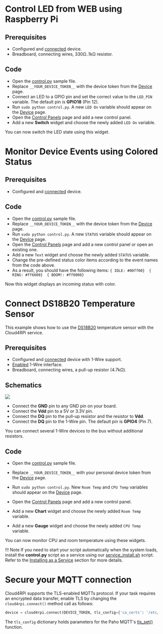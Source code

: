 # Control LED from WEB using Raspberry Pi

## Prerequisites

- Configured and [connected](/#connecting-a-new-device) device.
- Breadboard, connecting wires, 330Ω..1kΩ resistor.

## Code

- Open the [control.py](https://github.com/cloud4rpi/cloud4rpi-raspberrypi-python/blob/master/control.py) sample file.
- Replace `__YOUR_DEVICE_TOKEN__` with the device token from the [Device](https://cloud4rpi.io/devices) page.
- Connect an LED to a GPIO pin and set the correct value to the `LED_PIN` variable. The default pin is **GPIO18** (Pin 12).
- Run `sudo python control.py`. A new `LED On` variable should appear on the [Device](https://cloud4rpi.io/devices) page.
- Open the [Control Panels](https://cloud4rpi.io/control-panels/) page and add a new control panel.
- Add a new **Switch** widget and choose the newly added `LED On` variable.

You can now switch the LED state using this widget.


# Monitor Device Events using Colored Status

## Prerequisites

- Configured and [connected](/#connecting-a-new-device) device.

## Code

- Open the [control.py](https://github.com/cloud4rpi/cloud4rpi-raspberrypi-python/blob/master/control.py) sample file.
- Replace `__YOUR_DEVICE_TOKEN__` with the device token from the [Device](https://cloud4rpi.io/devices) page.
- Run `sudo python control.py`. A new `STATUS` variable should appear on the [Device](https://cloud4rpi.io/devices) page.
- Open the [Control Panels](https://cloud4rpi.io/control-panels/) page and add a new control panel or open an existing one.
- Add a new `Text` widget and choose the newly added `STATUS` variable.
- Change the pre-defined status color items according to the event names from the code above.
- As a result, you should have the following items:
`{ IDLE: #00ff00}  { RING: #ff6600}  { BOOM!: #ff0000}`

Now this widget displays an incoming status with color.



# Connect DS18B20 Temperature Sensor

This example shows how to use the [DS18B20](https://datasheets.maximintegrated.com/en/ds/DS18B20.pdf) temperature sensor with the Cloud4RPi service.

## Prerequisites

- Configured and [connected](/#connecting-a-new-device) device with 1-Wire support.
- [Enabled](/#prerequisites) 1-Wire interface.
- Breadboard, connecting wires, a pull-up resistor (4.7kΩ).

## Schematics

![](/res/ds18b20.png)

- Connect the **GND** pin to any GND pin on your board.
- Connect the **Vdd** pin to a 5V or 3.3V pin.
- Connect the **DQ** pin to the pull-up resistor and the resistor to **Vdd**.
- Connect the **DQ** pin to the 1-Wire pin. The default pin is **GPIO4** (Pin 7).

You can connect several 1-Wire devices to the bus without additional resistors.

## Code

- Open the [control.py](https://github.com/cloud4rpi/cloud4rpi-raspberrypi-python/blob/master/control.py) sample file.
- Replace `__YOUR_DEVICE_TOKEN__` with your personal device token from the [Device](https://cloud4rpi.io/devices) page.

- Run `sudo python control.py`. New `Room Temp` and `CPU Temp` variables should appear on the [Device](https://cloud4rpi.io/devices) page.
- Open the [Control Panels](https://cloud4rpi.io/control-panels/) page and add a new control panel.
- Add a new **Chart** widget and choose the newly added `Room Temp` variable.
- Add a new **Gauge** widget and choose the newly added `CPU Temp` variable.

You can now monitor CPU and room temperature using these widgets.

!!! Note
    If you need to start your script automatically when the system loads, install the **control.py** script as a service using our [service_install.sh](https://github.com/cloud4rpi/cloud4rpi-raspberrypi-python/blob/master/service_install.sh) script. Refer to the [Installing as a Service](https://docs.cloud4rpi.io/start/rpi/#installing-as-a-service) section for more details.


# Secure your MQTT connection

Cloud4RPi supports the TLS-enabled MQTTs protocol. If your task requires an encrypted data transfer, enable TLS by changing the `cloud4rpi.connect()` method call as follows:

```python
device = cloud4rpi.connect(DEVICE_TOKEN, tls_config={'ca_certs': '/etc/ssl/certs/ca-certificates.crt'})
```

The `tls_config` dictionary holds parameters for the Paho MQTT's [tls_set()](https://github.com/eclipse/paho.mqtt.python#tls_set) function.